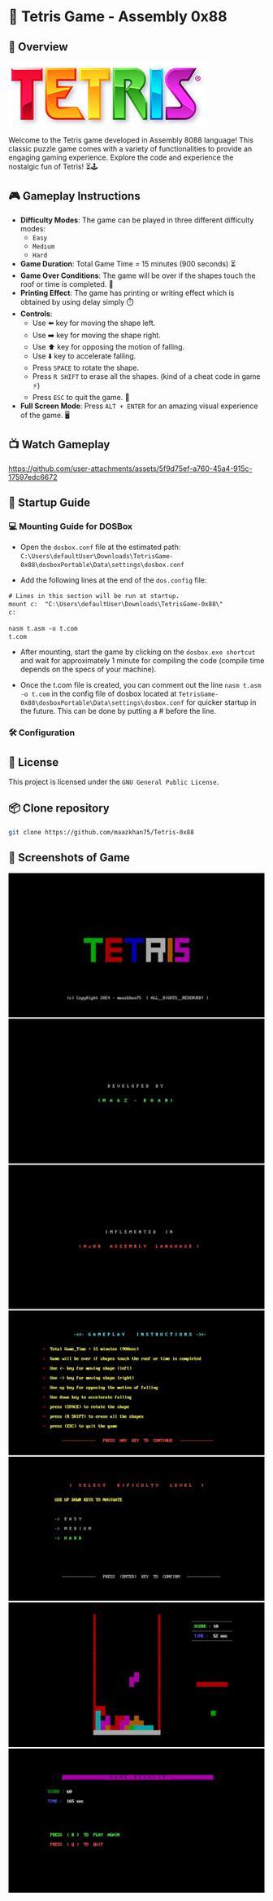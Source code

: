 # 🧩 Tetris Game - Assembly 0x88 


## 🌟 Overview

![](pics/design.png)

Welcome to the Tetris game developed in Assembly 8088 language! This classic puzzle game comes with a variety of functionalities to provide an engaging gaming experience. Explore the code and experience the nostalgic fun of Tetris! ⏳🕹️

## 🎮 Gameplay Instructions

- **Difficulty Modes**: The game can be played in three different difficulty modes:
	- `Easy`
	- `Medium`
	- `Hard`
- **Game Duration**: Total Game Time = 15 minutes (900 seconds) ⏳
- **Game Over Conditions**: The game will be over if the shapes touch the roof or time is completed. 🚫
- **Printing Effect**: The game has printing or writing effect which is obtained by using delay simply ⏱️
- **Controls**:
	- Use ⬅️ key for moving the shape left.
	- Use ➡️ key for moving the shape right.
	- Use ⬆️ key for opposing the motion of falling.
	- Use ⬇️ key to accelerate falling.
	- Press `SPACE` to rotate the shape.
	- Press `R SHIFT` to erase all the shapes. (kind of a cheat code in game ⚡)
	- Press `ESC` to quit the game. 🚪
- **Full Screen Mode**: Press `ALT + ENTER` for an amazing visual experience of the game. 🖥️

## 📺 Watch Gameplay

https://github.com/user-attachments/assets/5f9d75ef-a760-45a4-915c-17597edc6672



## 🚀 Startup Guide

### 💻 Mounting Guide for DOSBox
- Open the `dosbox.conf` file at the estimated path: `C:\Users\defaultUser\Downloads\TetrisGame-0x88\dosboxPortable\Data\settings\dosbox.conf`
  
- Add the following lines at the end of the `dos.config` file:
```
# Lines in this section will be run at startup.
mount c:  "C:\Users\defaultUser\Downloads\TetrisGame-0x88\"
c:

nasm t.asm -o t.com
t.com
```

- After mounting, start the game by clicking on the `dosbox.exe shortcut` and wait for approximately 1 minute for compiling the code (compile time depends on the specs of your machine).
  
- Once the t.com file is created, you can comment out the line `nasm t.asm -o t.com` in the config file of dosbox located at `TetrisGame-0x88\dosboxPortable\Data\settings\dosbox.conf` for quicker startup in the future. This can be done by putting a # before the line.
	
### 🛠️ Configuration


## 📜 License

This project is licensed under the `GNU General Public License`.

## 📦 Clone repository

```bash
git clone https://github.com/maazkhan75/Tetris-0x88
```

      
## 📸 Screenshots of Game

![](pics/1.png)
![](pics/2.png)
![](pics/3.png)
![](pics/4.png)
![](pics/5.png)
![](pics/6.png)
![](pics/7.png)
























